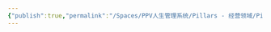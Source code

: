 ```yaml
---
{"publish":true,"permalink":"/Spaces/PPV人生管理系统/Pillars - 经营领域/Pillars - 人生经营领域/运动/增肌减脂计划/力量训练动作库/固定器械反向飞鸟.md","created":"2025-07-07T18:43:17.440+08:00","modified":"2025-07-09T00:22:52.446+08:00","published":"2025-07-09T00:22:52.446+08:00","cssclasses":""}
---
```


